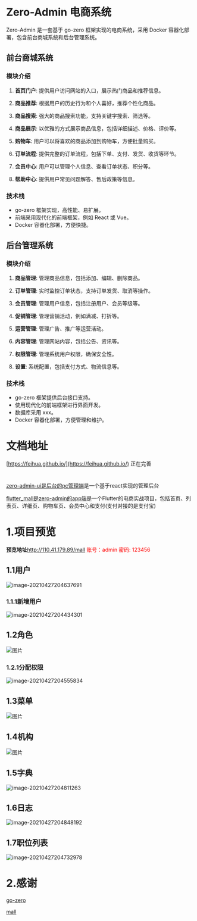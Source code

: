 # Zero-Admin 电商系统

Zero-Admin 是一套基于 go-zero 框架实现的电商系统，采用 Docker 容器化部署，包含前台商城系统和后台管理系统。

## 前台商城系统

### 模块介绍

1. **首页门户**: 提供用户访问网站的入口，展示热门商品和推荐信息。

2. **商品推荐**: 根据用户的历史行为和个人喜好，推荐个性化商品。

3. **商品搜索**: 强大的商品搜索功能，支持关键字搜索、筛选等。

4. **商品展示**: 以优雅的方式展示商品信息，包括详细描述、价格、评价等。

5. **购物车**: 用户可以将喜欢的商品添加到购物车，方便批量购买。

6. **订单流程**: 提供完整的订单流程，包括下单、支付、发货、收货等环节。

7. **会员中心**: 用户可以管理个人信息、查看订单状态、积分等。

8. **帮助中心**: 提供用户常见问题解答、售后政策等信息。

### 技术栈

- go-zero 框架实现，高性能、易扩展。
- 前端采用现代化的前端框架，例如 React 或 Vue。
- Docker 容器化部署，方便快捷。

## 后台管理系统

### 模块介绍

1. **商品管理**: 管理商品信息，包括添加、编辑、删除商品。

2. **订单管理**: 实时监控订单状态，支持订单发货、取消等操作。

3. **会员管理**: 管理用户信息，包括注册用户、会员等级等。

4. **促销管理**: 管理营销活动，例如满减、打折等。

5. **运营管理**: 管理广告、推广等运营活动。

6. **内容管理**: 管理网站内容，包括公告、资讯等。

7. **权限管理**: 管理系统用户权限，确保安全性。

8. **设置**: 系统配置，包括支付方式、物流信息等。

### 技术栈

- go-zero 框架提供后台接口支持。
- 使用现代化的前端框架进行界面开发。
- 数据库采用 xxx。
- Docker 容器化部署，方便管理和维护。

# 文档地址
[https://feihua.github.io/](https://feihua.github.io/) 正在完善
#
[zero-admin-ui是后台的pc管理端](https://github.com/feihua/zero-admin-ui)是一个基于react实现的管理后台

[flutter_mall是zero-admin的app端](https://github.com/feihua/flutter_mall)是一个Flutter的电商实战项目，包括首页、列表页、详细页、购物车页、会员中心和支付(支付对接的是支付宝)

# 1.项目预览

**预览地址**http://110.41.179.89/mall <span  style="color: red;"> 账号：admin 密码: 123456</span>

## 1.1用户

![image-20210427204637691](https://gitee.com/liufeihua/images/raw/master/images/image-20210427204637691.png)

### 1.1.1新增用户

![image-20210427204434301](https://gitee.com/liufeihua/images/raw/master/images/image-20210427204434301.png)

## 1.2角色

![图片](https://uploader.shimo.im/f/5k8DqDJY7ZlCpg9t.png!thumbnail)

### 1.2.1分配权限

![image-20210427204555834](https://gitee.com/liufeihua/images/raw/master/images/image-20210427204555834.png)

## 1.3菜单

![图片](https://uploader.shimo.im/f/rdfMRADldvEb0Ny0.png!thumbnail)

## 1.4机构

![图片](https://uploader.shimo.im/f/jM5mUyjETIQ2tL42.png!thumbnail)

## 1.5字典

![image-20210427204811263](https://gitee.com/liufeihua/images/raw/master/images/image-20210427204811263.png)

## 1.6日志

![image-20210427204848192](https://gitee.com/liufeihua/images/raw/master/images/image-20210427204848192.png)

## 1.7职位列表

![image-20210427204732978](https://gitee.com/liufeihua/images/raw/master/images/image-20210427204732978.png)

# 2.感谢
[go-zero](https://github.com/zeromicro/go-zero)
<p></p>

[mall](https://github.com/macrozheng/mall)
